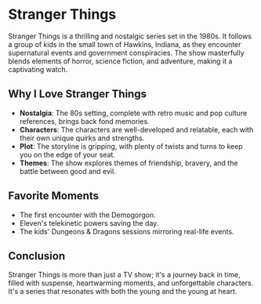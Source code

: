 # Stranger Things

Stranger Things is a thrilling and nostalgic series set in the 1980s. It follows a group of kids in the small town of Hawkins, Indiana, as they encounter supernatural events and government conspiracies. The show masterfully blends elements of horror, science fiction, and adventure, making it a captivating watch.

## Why I Love Stranger Things
- **Nostalgia**: The 80s setting, complete with retro music and pop culture references, brings back fond memories.
- **Characters**: The characters are well-developed and relatable, each with their own unique quirks and strengths.
- **Plot**: The storyline is gripping, with plenty of twists and turns to keep you on the edge of your seat.
- **Themes**: The show explores themes of friendship, bravery, and the battle between good and evil.

## Favorite Moments
- The first encounter with the Demogorgon.
- Eleven's telekinetic powers saving the day.
- The kids' Dungeons & Dragons sessions mirroring real-life events.

## Conclusion
Stranger Things is more than just a TV show; it's a journey back in time, filled with suspense, heartwarming moments, and unforgettable characters. It's a series that resonates with both the young and the young at heart.
